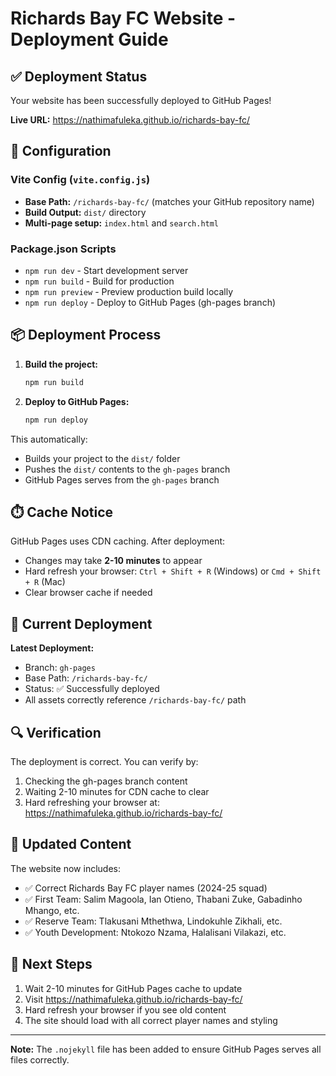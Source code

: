 # Richards Bay FC Website - Deployment Guide

## ✅ Deployment Status

Your website has been successfully deployed to GitHub Pages!

**Live URL:** https://nathimafuleka.github.io/richards-bay-fc/

## 🔧 Configuration

### Vite Config (`vite.config.js`)
- **Base Path:** `/richards-bay-fc/` (matches your GitHub repository name)
- **Build Output:** `dist/` directory
- **Multi-page setup:** `index.html` and `search.html`

### Package.json Scripts
- `npm run dev` - Start development server
- `npm run build` - Build for production
- `npm run preview` - Preview production build locally
- `npm run deploy` - Deploy to GitHub Pages (gh-pages branch)

## 📦 Deployment Process

1. **Build the project:**
   ```bash
   npm run build
   ```

2. **Deploy to GitHub Pages:**
   ```bash
   npm run deploy
   ```

This automatically:
- Builds your project to the `dist/` folder
- Pushes the `dist/` contents to the `gh-pages` branch
- GitHub Pages serves from the `gh-pages` branch

## ⏱️ Cache Notice

GitHub Pages uses CDN caching. After deployment:
- Changes may take **2-10 minutes** to appear
- Hard refresh your browser: `Ctrl + Shift + R` (Windows) or `Cmd + Shift + R` (Mac)
- Clear browser cache if needed

## 🎯 Current Deployment

**Latest Deployment:**
- Branch: `gh-pages`
- Base Path: `/richards-bay-fc/`
- Status: ✅ Successfully deployed
- All assets correctly reference `/richards-bay-fc/` path

## 🔍 Verification

The deployment is correct. You can verify by:
1. Checking the gh-pages branch content
2. Waiting 2-10 minutes for CDN cache to clear
3. Hard refreshing your browser at: https://nathimafuleka.github.io/richards-bay-fc/

## 📝 Updated Content

The website now includes:
- ✅ Correct Richards Bay FC player names (2024-25 squad)
- ✅ First Team: Salim Magoola, Ian Otieno, Thabani Zuke, Gabadinho Mhango, etc.
- ✅ Reserve Team: Tlakusani Mthethwa, Lindokuhle Zikhali, etc.
- ✅ Youth Development: Ntokozo Nzama, Halalisani Vilakazi, etc.

## 🚀 Next Steps

1. Wait 2-10 minutes for GitHub Pages cache to update
2. Visit https://nathimafuleka.github.io/richards-bay-fc/
3. Hard refresh your browser if you see old content
4. The site should load with all correct player names and styling

---

**Note:** The `.nojekyll` file has been added to ensure GitHub Pages serves all files correctly.
